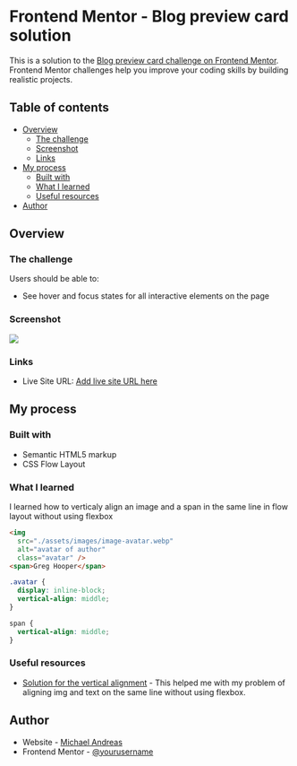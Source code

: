 # Frontend Mentor - Blog preview card solution

This is a solution to the [Blog preview card challenge on Frontend Mentor](https://www.frontendmentor.io/challenges/blog-preview-card-ckPaj01IcS). Frontend Mentor challenges help you improve your coding skills by building realistic projects.

## Table of contents

- [Overview](#overview)
  - [The challenge](#the-challenge)
  - [Screenshot](#screenshot)
  - [Links](#links)
- [My process](#my-process)
  - [Built with](#built-with)
  - [What I learned](#what-i-learned)
  - [Useful resources](#useful-resources)
- [Author](#author)

## Overview

### The challenge

Users should be able to:

- See hover and focus states for all interactive elements on the page

### Screenshot

![](./screenshot.jpg)

### Links

- Live Site URL: [Add live site URL here](https://your-live-site-url.com)

## My process

### Built with

- Semantic HTML5 markup
- CSS Flow Layout

### What I learned

I learned how to verticaly align an image and a span in the same line in flow layout without using flexbox

```html
<img
  src="./assets/images/image-avatar.webp"
  alt="avatar of author"
  class="avatar" />
<span>Greg Hooper</span>
```

```css
.avatar {
  display: inline-block;
  vertical-align: middle;
}

span {
  vertical-align: middle;
}
```

### Useful resources

- [Solution for the vertical alignment](https://stackoverflow.com/questions/9249359/vertically-align-text-within-a-div) - This helped me with my problem of aligning img and text on the same line without using flexbox.

## Author

- Website - [Michael Andreas](https://www.michaelandreas.de)
- Frontend Mentor - [@yourusername](https://www.frontendmentor.io/profile/yourusername)
